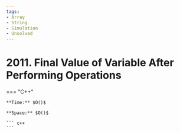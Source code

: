 ```yaml
---
tags:
- Array
- String
- Simulation
- Unsolved
---
```



# 2011. Final Value of Variable After Performing Operations

=== "C++"

    **Time:** $O()$

    **Space:** $O()$

    ``` c++
    ```